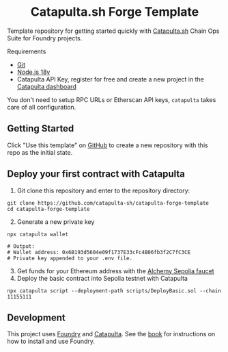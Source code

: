 # <h1 align="center"> Catapulta.sh Forge Template </h1>

Template repository for getting started quickly with [Catapulta.sh](https://catapulta.sh/docs) Chain Ops Suite for Foundry projects.

Requirements
- [Git](https://gist.github.com/derhuerst/1b15ff4652a867391f03)
- [Node.js 18v](https://gist.github.com/d2s/372b5943bce17b964a79)
- Catapulta API Key, register for free and create a new project in the [Catapulta dashboard](https://catapulta.sh)

You don't need to setup RPC URLs or Etherscan API keys, `catapulta` takes care of all configuration.

## Getting Started

Click "Use this template" on [GitHub](https://github.com/catapulta-sh/catapulta-forge-template) to create a new repository with this repo as the initial state.

## Deploy your first contract with Catapulta
1. Git clone this repository and enter to the repository directory:
```
git clone https://github.com/catapulta-sh/catapulta-forge-template
cd catapulta-forge-template
```
2. Generate a new private key
```
npx catapulta wallet

# Output:
# Wallet address: 0x6B193d5604e09f1737E33cFc4B06fb3f2C7fC3CE
# Private key appended to your .env file.
```
3. Get funds for your Ethereum address with the [Alchemy Sepolia faucet](https://sepoliafaucet.com/) 
4. Deploy the basic contract into Sepolia testnet with Catapulta
```
npx catapulta script --deployment-path scripts/DeployBasic.sol --chain 11155111
```

## Development

This project uses [Foundry](https://getfoundry.sh) and [Catapulta](https://catapulta.sh/docs). See the [book](https://book.getfoundry.sh/getting-started/installation.html) for instructions on how to install and use Foundry.
